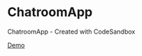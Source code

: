 # ChatroomApp
ChatroomApp - Created with CodeSandbox

[Demo](https://codesandbox.io/s/github/lindakovacs/ChatroomApp)
